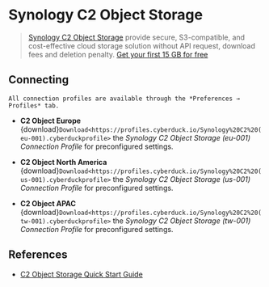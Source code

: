 Synology C2 Object Storage
====

> [Synology C2 Object Storage](https://c2.synology.com/en-global/object-storage/overview) provide secure, S3-compatible, and cost-effective cloud storage solution without API request, download fees and deletion penalty. [Get your first 15 GB for free](https://c2.synology.com/en-global/object-storage/overview)

## Connecting

```{note}
All connection profiles are available through the *Preferences → Profiles* tab.
```

- **C2 Object Europe** {download}`Download<https://profiles.cyberduck.io/Synology%20C2%20(eu-001).cyberduckprofile>` the *Synology C2 Object Storage (eu-001) Connection Profile* for preconfigured settings.

- **C2 Object North America** {download}`Download<https://profiles.cyberduck.io/Synology%20C2%20(us-001).cyberduckprofile>` the *Synology C2 Object Storage (us-001) Connection Profile* for preconfigured settings.

- **C2 Object APAC** {download}`Download<https://profiles.cyberduck.io/Synology%20C2%20(tw-001).cyberduckprofile>` the *Synology C2 Object Storage (tw-001) Connection Profile* for preconfigured settings.

## References

- [C2 Object Storage Quick Start Guide](https://kb.synology.com/en-global/C2/tutorial/Quick_Start_C2_Object_Storage)

